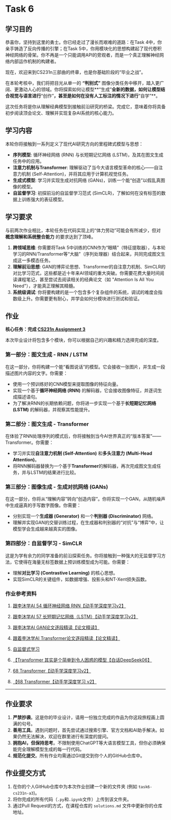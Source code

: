 # Task 6

## 学习目的

恭喜你，坚持到这里的勇士。你已经走过了漫长而艰难的道路：在Task 4中，你亲手铸造了反向传播的引擎；在Task 5中，你用模块化的思想构建起了现代卷积神经网络的骨架。你不再是一个只能调用API的旁观者，而是一个真正理解神经网络内部运作机制的构建者。

现在，欢迎来到CS231n三部曲的终章，也是你基础阶段的“毕业之战”。

在本轮考核中，我们将把目光从单一的 **“判别式”** 图像分类任务中移开，踏入更广阔、更激动人心的领域。你将探索如何让模型\*\*“生成”**全新的数据，如何让模型结合视觉与语言进行**“创作”**，甚至是如何在没有人工标注的情况下进行**“自学”\*\*。

这次任务将是你从理解经典模型到接触前沿研究的桥梁。完成它，意味着你将具备初步阅读顶会论文、理解并实现复杂AI系统的核心能力。

## 学习内容

本轮你将接触到一系列定义了现代AI研究方向的里程碑式模型与思想：

* **序列模型**: 循环神经网络 (RNN) 与长短期记忆网络 (LSTM)，及其在图文生成任务中的应用。
* **注意力机制与Transformer**: 理解驱动了当今大语言模型革命的核心——自注意力机制 (Self-Attention)，并将其应用于计算机视觉任务。
* **生成式模型**: 学习并实现生成对抗网络 (GANs)，训练一个能“创造”以假乱真图像的模型。
* **自监督学习**:  初探前沿的自监督学习范式 (SimCLR)，了解如何在没有标签的数据上训练强大的表征模型。

## 学习要求

与前两次作业相比，本轮任务在代码实现上的“体力劳动”可能会有所减少，但对 **概念理解和系统整合能力** 的要求达到了顶峰。

1. **跨领域思维**: 你需要将Task 5中训练的CNN作为“眼睛”（特征提取器），与本轮学习的RNN/Transformer等“大脑”（序列处理器）结合起来，共同完成图文生成这一多模态任务。
2. **理解前沿思想**: GAN的博弈论思想、Transformer的自注意力机制、SimCLR的对比学习范式，这些都是近十年来AI领域的重大突破。你需要花费大量时间阅读课程笔记，甚至尝试去阅读相关的经典论文（如 "Attention Is All You Need"），才能真正理解其精髓。
3. **系统级调试**: 你将要构建的是一个包含多个复杂组件的系统，调试的难度会指数级上升。你需要更有耐心，并学会如何分模块进行测试和验证。

## 作业

**核心任务：完成 [CS231n Assignment 3](https://cs231n.github.io/assignments2025/assignment3/)**

本次毕业设计将包含多个模块，你可以根据自己的兴趣和精力选择完成的深度。

### 第一部分：图文生成 - RNN / LSTM

在这一部分，你将构建一个能“看图说话”的模型。它会接收一张图片，并生成一段描述图片内容的文字。你需要：

* 使用一个预训练好的CNN模型来提取图像的特征向量。
* 实现一个基于**循环神经网络 (RNN)** 的解码器，它会接收图像特征，并逐词生成描述语句。
* 为了解决RNN的长期依赖问题，你将进一步实现一个基于**长短期记忆网络 (LSTM)** 的解码器，并观察其性能提升。

### 第二部分：图文生成 - Transformer

在体验了RNN处理序列的模式后，你将接触到当今AI世界真正的“版本答案”——Transformer。你需要：

* 学习并实现**自注意力机制 (Self-Attention)** 和**多头注意力 (Multi-Head Attention)**。
* 将RNN解码器替换为一个基于**Transformer**的解码器，再次完成图文生成任务，并与LSTM的结果进行比较。

### 第三部分：图像生成 - 生成对抗网络 (GANs)

在这一部分，你将从“理解内容”转向“创造内容”。你将实现一个GAN，从随机噪声中生成逼真的手写数字图像。你需要：

* 分别实现一个**生成器 (Generator)** 和一个**判别器 (Discriminator)** 网络。
* 理解并实现GAN的交替训练过程，在生成器和判别器的“对抗”与“博弈”中，让模型学会生成越来越真实的图像。

### 第四部分：自监督学习 - SimCLR

这是为学有余力的同学准备的前沿探索任务。你将接触到一种强大的无监督学习方法，它使得在海量无标签数据上预训练模型成为可能。你需要：

* 理解**对比学习 (Contrastive Learning)** 的核心思想。
* 实现SimCLR的关键组件，如数据增强、投影头和NT-Xent损失函数。

### 作业参考资料

1. [跟李沐学AI 54 循环神经网络 RNN【动手学深度学习v2】](https://www.bilibili.com/video/BV1D64y1z7CA/?spm_id_from=333.337.search-card.all.click&vd_source=0272bb7dd0d8d9302c55fc082442b9e3)

2. [跟李沐学AI 57 长短期记忆网络（LSTM）【动手学深度学习v2】](https://www.bilibili.com/video/BV1JU4y1H7PC?spm_id_from=333.788.recommend_more_video.4&vd_source=0272bb7dd0d8d9302c55fc082442b9e3)

3. [跟李沐学AI GAN论文逐段精读【论文精读】](https://www.bilibili.com/video/BV1rb4y187vD/?spm_id_from=333.337.search-card.all.click&vd_source=0272bb7dd0d8d9302c55fc082442b9e3)

4. [跟着李沐学AI Transformer论文逐段精读【论文精读】](https://www.bilibili.com/video/BV1pu411o7BE/?spm_id_from=333.337.search-card.all.click&vd_source=0272bb7dd0d8d9302c55fc082442b9e3)

5. [自监督式学习](https://www.bilibili.com/video/BV1m3411p7wD?spm_id_from=333.788.videopod.episodes&vd_source=0272bb7dd0d8d9302c55fc082442b9e3&p=46)

6. [【Transformer 其实是个简单到令人困惑的模型【白话DeepSeek06】](https://www.bilibili.com/video/BV1C3dqYxE3q/?share_source=copy_web&vd_source=3fbbb3c2ad24817002f9c39fad247a3b)

7. [68 Transformer【动手学深度学习v2】]( https://www.bilibili.com/video/BV1Kq4y1H7FL/?p=2&share_source=copy_web&vd_source=3fbbb3c2ad24817002f9c39fad247a3b)

8. [【68 Transformer【动手学深度学习 v2】](https://www.bilibili.com/video/BV1Kq4y1H7FL/?p=2&share_source=copy_web&vd_source=3fbbb3c2ad24817002f9c39fad247a3b)


---

## 作业要求

1. **严禁抄袭**。这是你的毕业设计，请用一份独立完成的作品为你这段旅程画上圆满的句号。
2. **善用工具**。遇到问题时，首先尝试通过搜索引擎、官方文档和AI助手解决。如果仍然无法解决，欢迎在群里进行有深度的提问。
3. **拥抱AI，但保持思考**。不限制使用ChatGPT等大语言模型工具，但你必须确保能完全理解模型生成的每一行代码。
4. **规范化提交**。所有作业均需通过Git提交到你个人的GitHub仓库中。

## 作业提交方式

1. 在你的个人GitHub仓库中为本次作业创建一个新的文件夹 (例如 `task6-cs231n-a3`)。
2. 将你完成的所有代码（`.py`和`.ipynb`文件）上传到该文件夹。
3. 通过Pull Request的方式，在课程仓库的 `solutions.md` 文件中更新你的仓库地址。